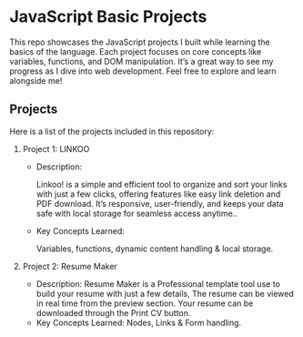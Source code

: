 # JavaScript Basic Projects

This repo showcases the JavaScript projects I built while learning the basics of the language. Each project focuses on core concepts like variables, functions, and DOM manipulation. It’s a great way to see my progress as I dive into web development. Feel free to explore and learn alongside me!
<!-- Welcome to my JavaScript learning journey! This repository contains various projects I built during the initial phase of learning JavaScript. These projects were created to strengthen my understanding of fundamental JavaScript concepts, such as variables, loops, functions, events, and DOM manipulation. 

Each project represents a step forward in my journey to becoming proficient in JavaScript. Feel free to explore the code and try out the projects yourself! -->

## Projects

Here is a list of the projects included in this repository:

1. <emp>Project 1:</emp> LINKOO
   - <emp>Description:</emp><br> <p>Linkoo! is a simple and efficient tool to organize and sort your links with just a few clicks, offering features like easy link deletion and PDF download. It’s responsive, user-friendly, and keeps your data safe with local storage for seamless access anytime..</p>
   - <emp>Key Concepts Learned:</emp><br> <p>Variables, functions, dynamic content handling & local storage.</P>

2. <emp>Project 2:</emp> Resume Maker
   - Description: Resume Maker is a Professional template tool use to build your resume with just a few details, The resume can be viewed in real time from the preview section. Your resume can be downloaded through the Print CV button. 
   - Key Concepts Learned: Nodes, Links & Form handling.

<!-- 3. **Project 3: [Project Name]**
   - Description: A [brief description of the project].
   - Key Concepts Learned: Objects, JSON handling, and error handling.

... *(List as many projects as you have)* -->

<!-- ## How to Run

To run these projects on your local machine:

1. Clone this repository to your local machine.
   ```bash
   git clone https://github.com/vaibhav-soni74/js_projects.git -->
